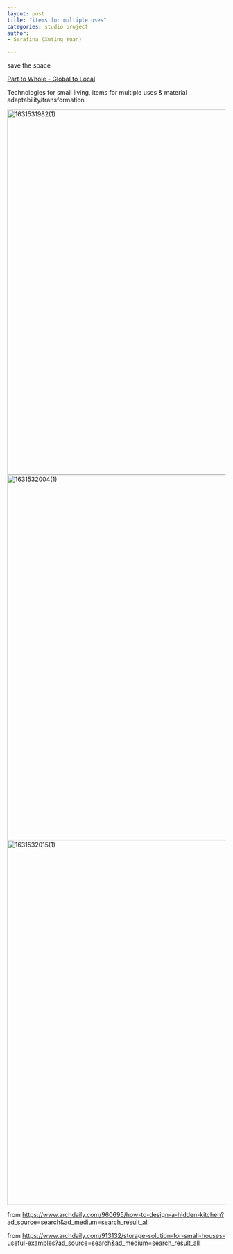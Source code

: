 ```yaml
---
layout: post
title: "items for multiple uses"
categories: studio project
author:
- Serafina (Xuting Yuan)

---
```

save the space

[Part to Whole - Global to Local](http://keanmgc.github.io/2021fall3yr-studio/)

Technologies for small living, items for multiple uses & material adaptability/transformation

<img width="839" alt="1631531982(1)" src="https://user-images.githubusercontent.com/90553458/133075008-41410637-7083-4771-a741-2348f94f19a4.png">
<img width="840" alt="1631532004(1)" src="https://user-images.githubusercontent.com/90553458/133075031-dac6d71c-84f7-403f-96dc-bf022252b77f.png">
<img width="838" alt="1631532015(1)" src="https://user-images.githubusercontent.com/90553458/133075050-7bd6c9f4-473a-4f92-8493-07318a4b8dc7.png">

from https://www.archdaily.com/960695/how-to-design-a-hidden-kitchen?ad_source=search&ad_medium=search_result_all

from https://www.archdaily.com/913132/storage-solution-for-small-houses-useful-examples?ad_source=search&ad_medium=search_result_all
